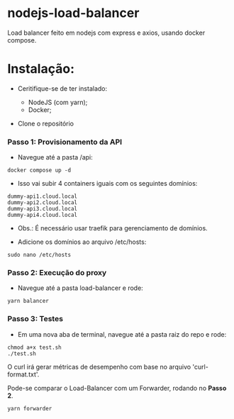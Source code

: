 # nodejs-load-balancer
Load balancer feito em nodejs com express e axios, usando docker compose.

# Instalação:

* Ceritifique-se de ter instalado:
    - NodeJS (com yarn);
    - Docker;

* Clone o repositório

### Passo 1: Provisionamento da API
* Navegue até a pasta /api:

```
docker compose up -d
```

* Isso vai subir 4 containers iguais com os seguintes domínios:
```
dummy-api1.cloud.local
dummy-api2.cloud.local
dummy-api3.cloud.local
dummy-api4.cloud.local
```

* Obs.: É necessário usar traefik para gerenciamento de domínios.

* Adicione os domínios ao arquivo /etc/hosts:
```
sudo nano /etc/hosts
```
### Passo 2: Execução do proxy

* Navegue até a pasta load-balancer e rode:
```
yarn balancer
```

### Passo 3: Testes

* Em uma nova aba de terminal, navegue até a pasta raiz do repo e rode:
```
chmod a+x test.sh
./test.sh
```

O curl irá gerar métricas de desempenho com base no arquivo 'curl-format.txt'.

Pode-se comparar o Load-Balancer com um Forwarder, rodando no <b>Passo 2</b>.
``` 
yarn forwarder 
``` 